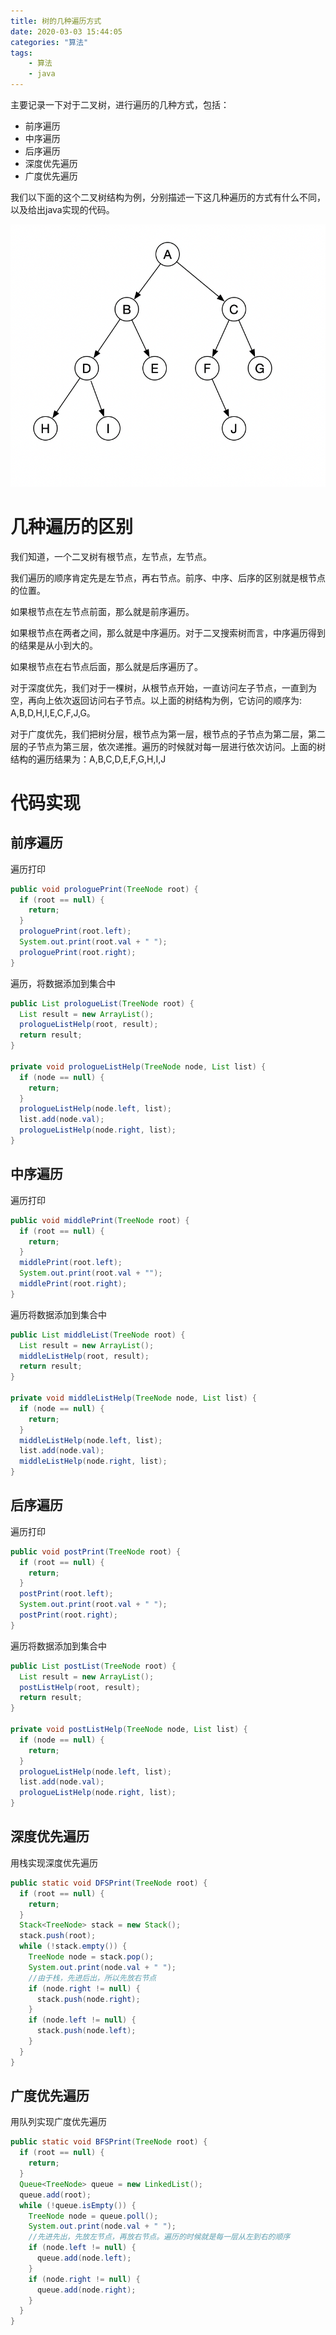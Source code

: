 ```yaml
---
title: 树的几种遍历方式
date: 2020-03-03 15:44:05
categories: "算法"
tags: 
	- 算法
	- java
---
```


主要记录一下对于二叉树，进行遍历的几种方式，包括：

- 前序遍历
- 中序遍历
- 后序遍历
- 深度优先遍历
- 广度优先遍历

我们以下面的这个二叉树结构为例，分别描述一下这几种遍历的方式有什么不同，以及给出java实现的代码。

![](https://raw.githubusercontent.com/liunaijie/images/master/20200303155623.png)

<!--more-->

# 几种遍历的区别

我们知道，一个二叉树有根节点，左节点，左节点。

我们遍历的顺序肯定先是左节点，再右节点。前序、中序、后序的区别就是根节点的位置。

如果根节点在左节点前面，那么就是前序遍历。

如果根节点在两者之间，那么就是中序遍历。对于二叉搜索树而言，中序遍历得到的结果是从小到大的。

如果根节点在右节点后面，那么就是后序遍历了。

对于深度优先，我们对于一棵树，从根节点开始，一直访问左子节点，一直到为空，再向上依次返回访问右子节点。以上面的树结构为例，它访问的顺序为: A,B,D,H,I,E,C,F,J,G。

对于广度优先，我们把树分层，根节点为第一层，根节点的子节点为第二层，第二层的子节点为第三层，依次递推。遍历的时候就对每一层进行依次访问。上面的树结构的遍历结果为：A,B,C,D,E,F,G,H,I,J

# 代码实现

## 前序遍历

遍历打印

```java
public void prologuePrint(TreeNode root) {
  if (root == null) {
    return;
  }
  prologuePrint(root.left);
  System.out.print(root.val + " ");
  prologuePrint(root.right);
}
```

遍历，将数据添加到集合中

```java
public List prologueList(TreeNode root) {
  List result = new ArrayList();
  prologueListHelp(root, result);
  return result;
}

private void prologueListHelp(TreeNode node, List list) {
  if (node == null) {
    return;
  }
  prologueListHelp(node.left, list);
  list.add(node.val);
  prologueListHelp(node.right, list);
}
```



## 中序遍历

遍历打印

```java
public void middlePrint(TreeNode root) {
  if (root == null) {
    return;
  }
  middlePrint(root.left);
  System.out.print(root.val + "");
  middlePrint(root.right);
}
```



遍历将数据添加到集合中

```java
public List middleList(TreeNode root) {
  List result = new ArrayList();
  middleListHelp(root, result);
  return result;
}

private void middleListHelp(TreeNode node, List list) {
  if (node == null) {
    return;
  }
  middleListHelp(node.left, list);
  list.add(node.val);
  middleListHelp(node.right, list);
}
```

## 后序遍历

遍历打印

```java
public void postPrint(TreeNode root) {
  if (root == null) {
    return;
  }
  postPrint(root.left);
  System.out.print(root.val + " ");
  postPrint(root.right);
}
```

遍历将数据添加到集合中

```java
public List postList(TreeNode root) {
  List result = new ArrayList();
  postListHelp(root, result);
  return result;
}

private void postListHelp(TreeNode node, List list) {
  if (node == null) {
    return;
  }
  prologueListHelp(node.left, list);
  list.add(node.val);
  prologueListHelp(node.right, list);
}
```



## 深度优先遍历

用栈实现深度优先遍历

```java
public static void DFSPrint(TreeNode root) {
  if (root == null) {
    return;
  }
  Stack<TreeNode> stack = new Stack();
  stack.push(root);
  while (!stack.empty()) {
    TreeNode node = stack.pop();
    System.out.print(node.val + " ");
    //由于栈，先进后出，所以先放右节点
    if (node.right != null) {
      stack.push(node.right);
    }
    if (node.left != null) {
      stack.push(node.left);
    }
  }
}
```

## 广度优先遍历

用队列实现广度优先遍历

```java
public static void BFSPrint(TreeNode root) {
  if (root == null) {
    return;
  }
  Queue<TreeNode> queue = new LinkedList();
  queue.add(root);
  while (!queue.isEmpty()) {
    TreeNode node = queue.poll();
    System.out.print(node.val + " ");
    //先进先出，先放左节点，再放右节点。遍历的时候就是每一层从左到右的顺序
    if (node.left != null) {
      queue.add(node.left);
    }
    if (node.right != null) {
      queue.add(node.right);
    }
  }
}
```

